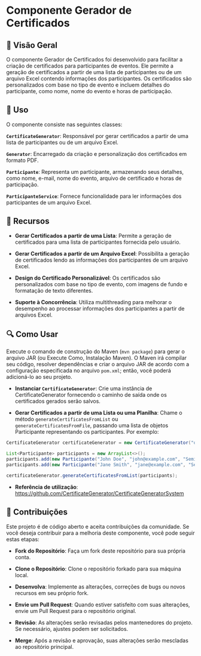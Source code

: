 # Componente Gerador de Certificados

## 📝 Visão Geral
O componente Gerador de Certificados foi desenvolvido para facilitar a criação de certificados para participantes de eventos. Ele permite a geração de certificados a partir de uma lista de participantes ou de um arquivo Excel contendo informações dos participantes. Os certificados são personalizados com base no tipo de evento e incluem detalhes do participante, como nome, nome do evento e horas de participação.

## 🚀 Uso
O componente consiste nas seguintes classes:

**`CertificateGenerator`**: Responsável por gerar certificados a partir de uma lista de participantes ou de um arquivo Excel.

**`Generator`**: Encarregado da criação e personalização dos certificados em formato PDF.

**`Participante`**: Representa um participante, armazenando seus detalhes, como nome, e-mail, nome do evento, arquivo de certificado e horas de participação.

**`ParticipanteService`**: Fornece funcionalidade para ler informações dos participantes de um arquivo Excel.

## 🎨 Recursos
- **Gerar Certificados a partir de uma Lista**: Permite a geração de certificados para uma lista de participantes fornecida pelo usuário.

- **Gerar Certificados a partir de um Arquivo Excel**: Possibilita a geração de certificados lendo as informações dos participantes de um arquivo Excel.

- **Design do Certificado Personalizável**: Os certificados são personalizados com base no tipo de evento, com imagens de fundo e formatação de texto diferentes.

- **Suporte à Concorrência**: Utiliza multithreading para melhorar o desempenho ao processar informações dos participantes a partir de arquivos Excel.

## 🔍 Como Usar

Execute o comando de construção do Maven (`mvn package`) para gerar o arquivo JAR (ou Execute Como, Instalação Maven). O Maven irá compilar seu código, resolver dependências e criar o arquivo JAR de acordo com a configuração especificada no arquivo `pom.xml`; então, você poderá adicioná-lo ao seu projeto.

- **Instanciar `CertificateGenerator`**: Crie uma instância de CertificateGenerator fornecendo o caminho de saída onde os certificados gerados serão salvos.

- **Gerar Certificados a partir de uma Lista ou uma Planilha**: Chame o método `generateCertificatesFromList` ou `generateCertificatesFromFile`, passando uma lista de objetos Participante representando os participantes. Por exemplo:

```java
CertificateGenerator certificateGenerator = new CertificateGenerator("output/path");

List<Participante> participants = new ArrayList<>();
participants.add(new Participante("John Doe", "john@example.com", "Seminário de Engenharia de Software", 10));
participants.add(new Participante("Jane Smith", "jane@example.com", "Seminário de Engenharia de Software", 8));

certificateGenerator.generateCertificatesFromList(participants);

```

- **Referência de utilização**: https://github.com/CertificateGenerator/CertificateGeneratorSystem

## 🤝 Contribuições
Este projeto é de código aberto e aceita contribuições da comunidade. Se você deseja contribuir para a melhoria deste componente, você pode seguir estas etapas:

- **Fork do Repositório**: Faça um fork deste repositório para sua própria conta.

- **Clone o Repositório**: Clone o repositório forkado para sua máquina local.

- **Desenvolva**: Implemente as alterações, correções de bugs ou novos recursos em seu próprio fork.

- **Envie um Pull Request**: Quando estiver satisfeito com suas alterações, envie um Pull Request para o repositório original.

- **Revisão**: As alterações serão revisadas pelos mantenedores do projeto. Se necessário, ajustes podem ser solicitados.

- **Merge**: Após a revisão e aprovação, suas alterações serão mescladas ao repositório principal.

